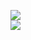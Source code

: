 [![](https://img.shields.io/badge/Made%20With-Github%20Spray-lightgrey.svg?style=for-the-badge&logo=github)](https://github.com/Annihil/github-spray#31083)  
[![](https://i.imgur.com/2DrTn0Z.gif)](https://github.com/Annihil/github-spray)